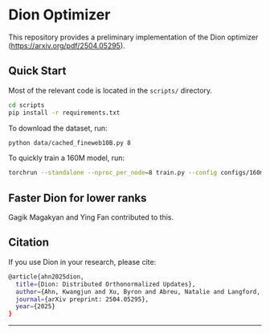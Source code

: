 # Dion Optimizer

This repository provides a preliminary implementation of the Dion optimizer (https://arxiv.org/pdf/2504.05295).

## Quick Start

Most of the relevant code is located in the `scripts/` directory.

```bash
cd scripts
pip install -r requirements.txt
```

To download the dataset, run:

```bash
python data/cached_fineweb10B.py 8
```

To quickly train a 160M model, run:

```bash
torchrun --standalone --nproc_per_node=8 train.py --config configs/160m.yaml
``` 

## Faster Dion for lower ranks

Gagik Magakyan and Ying Fan contributed to this.

## Citation

If you use Dion in your research, please cite:

```bash
@article{ahn2025dion,
  title={Dion: Distributed Orthonormalized Updates},
  author={Ahn, Kwangjun and Xu, Byron and Abreu, Natalie and Langford, John},
  journal={arXiv preprint: 2504.05295},
  year={2025}
}
``` 
---
